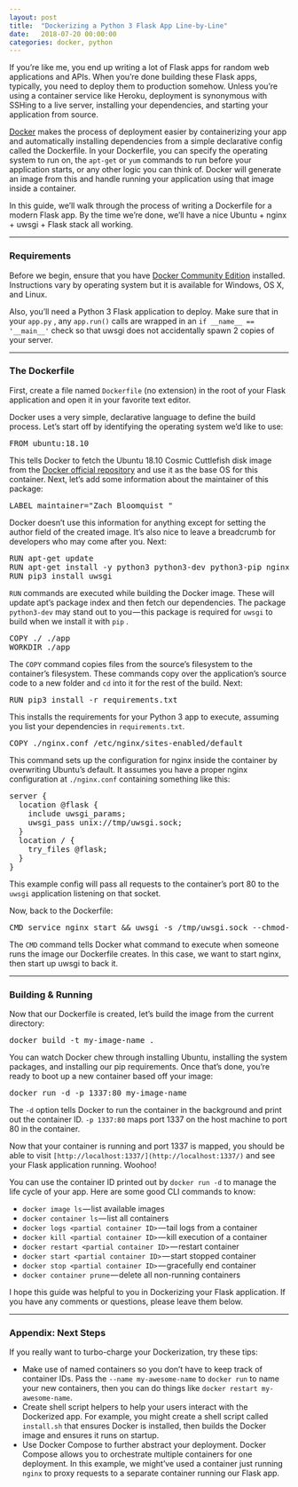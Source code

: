 ```yaml
---
layout: post
title:  "Dockerizing a Python 3 Flask App Line-by-Line"
date:   2018-07-20 00:00:00
categories: docker, python
---
```


If you’re like me, you end up writing a lot of Flask apps for random web applications and APIs. When you’re done building these Flask apps, typically, you need to deploy them to production somehow. Unless you’re using a container service like Heroku, deployment is synonymous with SSHing to a live server, installing your dependencies, and starting your application from source.

[Docker](https://docker.io) makes the process of deployment easier by containerizing your app and automatically installing dependencies from a simple declarative config called the Dockerfile. In your Dockerfile, you can specify the operating system to run on, the `apt-get` or `yum` commands to run before your application starts, or any other logic you can think of. Docker will generate an image from this and handle running your application using that image inside a container.

In this guide, we’ll walk through the process of writing a Dockerfile for a modern Flask app. By the time we’re done, we’ll have a nice Ubuntu + nginx + uwsgi + Flask stack all working.

* * *

### Requirements

Before we begin, ensure that you have [Docker Community Edition](https://docker.io) installed. Instructions vary by operating system but it is available for Windows, OS X, and Linux.

Also, you’ll need a Python 3 Flask application to deploy. Make sure that in your `app.py` , any `app.run()` calls are wrapped in an `if __name__ == '__main__'` check so that uwsgi does not accidentally spawn 2 copies of your server.

* * *

### The Dockerfile

First, create a file named `Dockerfile` (no extension) in the root of your Flask application and open it in your favorite text editor.

Docker uses a very simple, declarative language to define the build process. Let’s start off by identifying the operating system we’d like to use:

<pre name="1b05" id="1b05" class="graf graf--pre graf-after--p">FROM ubuntu:18.10</pre>

This tells Docker to fetch the Ubuntu 18.10 Cosmic Cuttlefish disk image from the [Docker official repository](https://hub.docker.com/_/ubuntu/) and use it as the base OS for this container. Next, let’s add some information about the maintainer of this package:

<pre name="2da6" id="2da6" class="graf graf--pre graf-after--p">LABEL maintainer="Zach Bloomquist <zach@bloomqu.ist>"</pre>

Docker doesn’t use this information for anything except for setting the author field of the created image. It’s also nice to leave a breadcrumb for developers who may come after you. Next:

<pre name="5904" id="5904" class="graf graf--pre graf-after--p">RUN apt-get update
RUN apt-get install -y python3 python3-dev python3-pip nginx
RUN pip3 install uwsgi</pre>

`RUN` commands are executed while building the Docker image. These will update apt’s package index and then fetch our dependencies. The package `python3-dev` may stand out to you — this package is required for `uwsgi` to build when we install it with `pip` .

<pre name="ea92" id="ea92" class="graf graf--pre graf-after--p">COPY ./ ./app
WORKDIR ./app</pre>

The `COPY` command copies files from the source’s filesystem to the container’s filesystem. These commands copy over the application’s source code to a new folder and `cd` into it for the rest of the build. Next:

<pre name="3ba6" id="3ba6" class="graf graf--pre graf-after--p">RUN pip3 install -r requirements.txt</pre>

This installs the requirements for your Python 3 app to execute, assuming you list your dependencies in `requirements.txt`.

<pre name="7481" id="7481" class="graf graf--pre graf-after--p">COPY ./nginx.conf /etc/nginx/sites-enabled/default</pre>

This command sets up the configuration for nginx inside the container by overwriting Ubuntu’s default. It assumes you have a proper nginx configuration at `./nginx.conf` containing something like this:

<pre name="47cc" id="47cc" class="graf graf--pre graf-after--p">server {
  location @flask {
    include uwsgi_params;
    uwsgi_pass unix://tmp/uwsgi.sock;
  }
  location / {
    try_files @flask;
  }
}</pre>

This example config will pass all requests to the container’s port 80 to the `uwsgi` application listening on that socket.

Now, back to the Dockerfile:

<pre name="ed09" id="ed09" class="graf graf--pre graf-after--p">CMD service nginx start && uwsgi -s /tmp/uwsgi.sock --chmod-socket=666 --manage-script-name --mount /=app:app</pre>

The `CMD` command tells Docker what command to execute when someone runs the image our Dockerfile creates. In this case, we want to start nginx, then start up uwsgi to back it.

* * *

### Building & Running

Now that our Dockerfile is created, let’s build the image from the current directory:

<pre name="4886" id="4886" class="graf graf--pre graf-after--p">docker build -t my-image-name .</pre>

You can watch Docker chew through installing Ubuntu, installing the system packages, and installing our pip requirements. Once that’s done, you’re ready to boot up a new container based off your image:

<pre name="3e24" id="3e24" class="graf graf--pre graf-after--p">docker run -d -p 1337:80 my-image-name</pre>

The `-d` option tells Docker to run the container in the background and print out the container ID. `-p 1337:80` maps port 1337 on the host machine to port 80 in the container.

Now that your container is running and port 1337 is mapped, you should be able to visit `[http://localhost:1337/](http://localhost:1337/)` and see your Flask application running. Woohoo!

You can use the container ID printed out by `docker run -d` to manage the life cycle of your app. Here are some good CLI commands to know:

*   `docker image ls` — list available images
*   `docker container ls` — list all containers
*   `docker logs <partial container ID>` — tail logs from a container
*   `docker kill <partial container ID>` — kill execution of a container
*   `docker restart <partial container ID>` — restart container
*   `docker start <partial container ID>` — start stopped container
*   `docker stop <partial container ID>` — gracefully end container
*   `docker container prune` — delete all non-running containers

I hope this guide was helpful to you in Dockerizing your Flask application. If you have any comments or questions, please leave them below.

* * *

### Appendix: Next Steps

If you really want to turbo-charge your Dockerization, try these tips:

*   Make use of named containers so you don’t have to keep track of container IDs. Pass the `--name my-awesome-name` to `docker run` to name your new containers, then you can do things like `docker restart my-awesome-name`.
*   Create shell script helpers to help your users interact with the Dockerized app. For example, you might create a shell script called `install.sh` that ensures Docker is installed, then builds the Docker image and ensures it runs on startup.
*   Use Docker Compose to further abstract your deployment. Docker Compose allows you to orchestrate multiple containers for one deployment. In this example, we might’ve used a container just running `nginx` to proxy requests to a separate container running our Flask app.